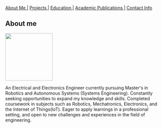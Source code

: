 [About Me |](/index.md) 
[ Projects |](/projects.md)
[ Education |](/edu.md)
[ Academic Publications |](/publications.md)
[ Contact Info](/contact.md)

## About me

<img src="https://user-images.githubusercontent.com/105019328/171053578-6f30dd6f-38ae-45f8-9d25-5106e1178c29.JPG" width="150" height="150">

An Electrical and Electronics Engineer currently pursuing Master's in Robotics and Autonomous Systems (Systems Engineering). Constantly seeking opportunities to expand my knowledge and skills. Completed coursework in subjects such as Robotics, Mechatronics, Electronics, and the Internet of Things(IoT). Eager to apply learnings in a professional setting, and open to new challenges and experiences in the field of engineering.

